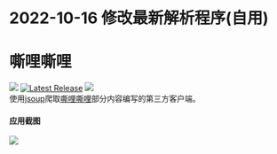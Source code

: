 # 2022-10-16 修改最新解析程序(自用)
# 嘶哩嘶哩 
![](https://img.shields.io/badge/Android-5.0%20or%20above-brightgreen.svg) 
[![Latest Release](https://img.shields.io/github/release/670848654/Silisili.svg)](../../releases)
![](https://img.shields.io/github/downloads/670848654/Silisili/total)   
使用[jsoup](https://github.com/jhy/jsoup)爬取[嘶哩嘶哩](http://www.silisili.in/)部分内容编写的第三方客户端。  

#### 应用截图
<img src="https://github.com/670848654/Silisili/blob/master/Screenshots/Screenshot_20210330-115141_副本.jpg?raw=true" /> 
